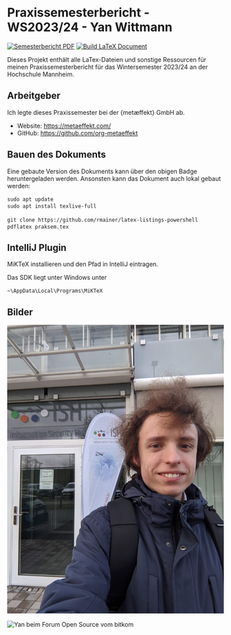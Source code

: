 # Praxissemesterbericht - WS2023/24 - Yan Wittmann

[![Semesterbericht PDF](https://img.shields.io/badge/Latest-Semesterbericht%20PDF-blue.svg)](https://nightly.link/YanWittmann/hsma-praxissemesterbericht-WS2023-24/workflows/main/main/Semesterbericht-PDF.zip)
[![Build LaTeX Document](https://github.com/YanWittmann/hsma-praxissemesterbericht-WS2023-24/actions/workflows/main.yml/badge.svg)](https://github.com/YanWittmann/hsma-praxissemesterbericht-WS2023-24/actions/workflows/main.yml)

Dieses Projekt enthält alle LaTex-Dateien und sonstige Ressourcen für meinen Praxissemesterbericht für das
Wintersemester 2023/24 an der Hochschule Mannheim.

## Arbeitgeber

Ich legte dieses Praxissemester bei der {metæffekt} GmbH ab.

- Website: https://metaeffekt.com/
- GitHub: https://github.com/org-metaeffekt

## Bauen des Dokuments

Eine gebaute Version des Dokuments kann über den obigen Badge heruntergeladen werden.
Ansonsten kann das Dokument auch lokal gebaut werden:

```shell
sudo apt update
sudo apt install texlive-full

git clone https://github.com/rmainer/latex-listings-powershell
pdflatex praksem.tex
```

## IntelliJ Plugin

MiKTeX installieren und den Pfad in IntelliJ eintragen.

Das SDK liegt unter Windows unter

```
~\AppData\Local\Programs\MiKTeX
```

## Bilder

![Yan beim BSI/CSAF Workshop](res/img/2023-12-14-yan-vor-dem-ish-muenchen.jpg)

![Yan beim Forum Open Source vom bitkom](res/img/2023-10-19-yan-ak-os.png)
